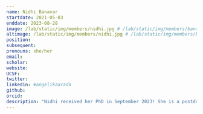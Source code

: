 ```yaml
---
name: Nidhi Banavar
startdate: 2021-05-03
enddate: 2023-08-28
image: /lab/static/img/members/nidhi.jpg # /lab/static/img/members/banavar.jpeg #365 x 365 pixels, 72 dpi, JPG
altimage: /lab/static/img/members/nidhi.jpg # /lab/static/img/members/banavar.jpeg #365 x 365 pixels, 72 dpi, JPG
position: 
subsequent:
pronouns: she/her
email:  
scholar:
website:
UCSF:
twitter:
linkedin: #angelikaarada
github:
orcid:
description: "Nidhi received her PhD in September 2023! She is a postdoctoral researcher in political science at UC Berkeley."
---
```


